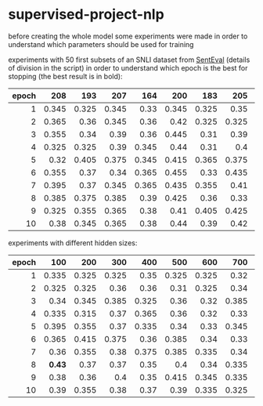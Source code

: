 # supervised-project-nlp

before creating the whole model some experiments were made in order to understand which parameters should be used for training

experiments with 50 first subsets of an SNLI dataset from [SentEval](https://github.com/facebookresearch/SentEval) (details of division in the script) in order to understand which epoch is the best for stopping (the best result is in bold):

|epoch|   208 |   193 |   207 |   164 |   200 |   183 |   205 |   195 |   180 |   201 |   192 |   198 |   217 |   210 |   213 |   197 |   209 |   233 |   231 |   245 |   235 |   267 |   246 |   241 |   252 |   230 |   244 |   259 |   253 |   306 |   278 |   276 |   287 |   270 |   299 |   321 |   285 |   281 |   304 |   307 |   327 |   326 |   309 |   295 |   303 |   333 |   350 |   365 |   362 |   367 |
|---:|------:|------:|------:|------:|------:|------:|------:|------:|------:|------:|------:|------:|------:|------:|------:|------:|------:|------:|------:|------:|------:|------:|------:|------:|------:|------:|------:|------:|------:|------:|------:|------:|------:|------:|------:|------:|------:|------:|------:|------:|------:|------:|------:|------:|------:|------:|------:|------:|------:|------:|
|  1 | 0.345 | 0.325 | 0.345 | 0.33  | 0.345 | 0.325 | 0.35  | 0.37  | 0.33  | 0.325 | 0.35  | 0.31  | 0.325 | 0.315 | 0.31  | 0.34  | 0.33  | 0.33  | 0.295 | 0.33  | 0.405 | 0.43  | 0.345 | 0.365 | 0.35  | 0.41  | 0.35  | 0.33  | 0.325 | 0.355 | 0.355 | 0.35  | 0.325 | 0.35  | 0.39  | 0.345 | 0.34  | 0.38  | 0.355 | 0.33  | 0.325 | 0.355 | 0.36  | 0.325 | 0.33  | 0.34  | 0.35  | 0.33  | 0.39  | 0.345 |
|  2 | 0.365 | 0.36  | 0.345 | 0.36  | 0.42  | 0.325 | 0.325 | 0.405 | 0.305 | 0.325 | 0.375 | 0.345 | 0.355 | 0.34  | 0.32  | 0.33  | 0.335 | 0.335 | 0.35  | 0.335 | 0.39  | 0.41  | 0.39  | 0.39  | 0.355 | 0.305 | 0.415 | 0.33  | 0.335 | 0.335 | 0.37  | 0.34  | 0.335 | 0.345 | 0.36  | 0.395 | 0.33  | 0.39  | 0.37  | 0.355 | 0.4   | 0.405 | 0.345 | 0.335 | 0.34  | 0.345 | 0.405 | 0.36  | 0.34  | 0.345 |
|  3 | 0.355 | 0.34  | 0.39  | 0.36  | 0.445 | 0.31  | 0.39  | 0.38  | 0.34  | 0.4   | 0.38  | 0.345 | 0.395 | 0.345 | 0.34  | 0.33  | 0.37  | 0.31  | 0.33  | 0.375 | 0.39  | 0.465 | 0.385 | 0.4   | 0.36  | 0.37  | 0.42  | 0.325 | 0.41  | 0.395 | 0.385 | 0.355 | 0.325 | 0.37  | 0.395 | 0.38  | 0.36  | 0.39  | 0.42  | 0.34  | 0.38  | 0.345 | 0.325 | 0.34  | 0.335 | 0.38  | 0.43  | 0.35  | 0.425 | 0.365 |
|  4 | 0.325 | 0.325 | 0.39  | 0.345 | 0.44  | 0.31  | 0.4   | 0.39  | 0.34  | 0.385 | 0.38  | 0.3   | 0.365 | 0.355 | 0.335 | 0.34  | 0.435 | 0.35  | 0.34  | 0.39  | 0.44  | 0.48  | 0.375 | 0.385 | 0.39  | 0.37  | 0.415 | 0.41  | 0.43  | 0.405 | 0.41  | 0.35  | 0.37  | 0.37  | 0.435 | 0.36  | 0.35  | 0.4   | 0.385 | 0.36  | 0.42  | 0.35  | 0.32  | 0.355 | 0.35  | 0.45  | 0.43  | 0.36  | 0.415 | 0.39  |
|  5 | 0.32  | 0.405 | 0.375 | 0.345 | 0.415 | 0.365 | 0.375 | 0.415 | 0.365 | 0.36  | 0.32  | 0.34  | 0.42  | 0.4   | 0.375 | 0.36  | 0.375 | 0.38  | 0.315 | 0.405 | 0.395 | **0.485** | 0.42  | 0.36  | 0.385 | 0.385 | 0.425 | 0.38  | 0.42  | 0.39  | 0.37  | 0.395 | 0.38  | 0.38  | 0.43  | 0.415 | 0.335 | 0.425 | 0.42  | 0.365 | 0.44  | 0.385 | 0.365 | 0.35  | 0.37  | 0.395 | 0.415 | 0.365 | 0.38  | 0.355 |
|  6 | 0.355 | 0.37  | 0.34  | 0.365 | 0.455 | 0.33  | 0.435 | 0.405 | 0.385 | 0.37  | 0.345 | 0.31  | 0.4   | 0.355 | 0.445 | 0.355 | 0.43  | 0.36  | 0.33  | 0.43  | 0.425 | 0.47  | 0.425 | 0.375 | 0.375 | 0.375 | 0.465 | 0.4   | 0.41  | 0.37  | 0.39  | 0.39  | 0.36  | 0.425 | 0.4   | 0.395 | 0.395 | 0.46  | 0.37  | 0.385 | 0.435 | 0.42  | 0.375 | 0.37  | 0.37  | 0.44  | 0.395 | 0.37  | 0.395 | 0.4   |
|  7 | 0.395 | 0.37  | 0.345 | 0.365 | 0.435 | 0.355 | 0.41  | 0.38  | 0.375 | 0.39  | 0.39  | 0.365 | 0.42  | 0.385 | 0.41  | 0.395 | 0.385 | 0.405 | 0.35  | 0.42  | 0.425 | 0.475 | 0.45  | 0.41  | 0.395 | 0.365 | 0.43  | 0.4   | 0.4   | 0.455 | 0.405 | 0.405 | 0.395 | 0.43  | 0.415 | 0.465 | 0.37  | 0.425 | 0.365 | 0.375 | 0.44  | 0.42  | 0.46  | 0.35  | 0.345 | 0.4   | 0.41  | 0.34  | 0.39  | 0.4   |
|  8 | 0.385 | 0.375 | 0.385 | 0.39  | 0.425 | 0.36  | 0.33  | 0.415 | 0.385 | 0.405 | 0.455 | 0.335 | 0.44  | 0.355 | 0.415 | 0.455 | 0.38  | 0.39  | 0.36  | 0.415 | 0.46  | 0.47  | 0.415 | 0.405 | 0.365 | 0.425 | 0.45  | 0.395 | 0.405 | 0.4   | 0.425 | 0.42  | 0.405 | 0.405 | 0.41  | 0.41  | 0.415 | 0.455 | 0.37  | 0.38  | 0.405 | 0.395 | 0.39  | 0.34  | 0.325 | 0.435 | 0.425 | 0.38  | 0.39  | 0.385 |
|  9 | 0.325 | 0.355 | 0.365 | 0.38  | 0.41  | 0.405 | 0.425 | 0.48  | 0.42  | 0.42  | 0.39  | 0.395 | 0.42  | 0.39  | 0.415 | 0.435 | 0.345 | 0.365 | 0.345 | 0.425 | 0.415 | 0.465 | 0.42  | 0.38  | 0.39  | 0.385 | 0.42  | 0.415 | 0.415 | 0.41  | 0.445 | 0.405 | 0.41  | 0.39  | 0.38  | 0.395 | 0.4   | 0.4   | 0.4   | 0.4   | 0.445 | 0.435 | 0.39  | 0.34  | 0.335 | 0.43  | 0.45  | 0.385 | 0.44  | 0.38  |
|  10 | 0.38  | 0.345 | 0.365 | 0.38  | 0.44  | 0.39  | 0.42  | 0.48  | 0.36  | 0.425 | 0.405 | 0.365 | 0.41  | 0.435 | 0.39  | 0.415 | 0.375 | 0.43  | 0.335 | 0.42  | 0.405 | 0.47  | 0.405 | 0.41  | 0.38  | 0.39  | 0.425 | 0.43  | 0.4   | 0.42  | 0.41  | 0.395 | 0.415 | 0.38  | 0.435 | 0.4   | 0.39  | 0.405 | 0.4   | 0.395 | 0.405 | 0.435 | 0.41  | 0.365 | 0.32  | 0.415 | 0.42  | 0.405 | 0.4   | 0.37  |


experiments with different hidden sizes:

|epoch|   100 |   200 |   300 |   400 |   500 |   600 |   700 |   800 |   900 |   1000 |   1100 |   1200 |   1300 |   1400 |   1500 |
|---:|------:|------:|------:|------:|------:|------:|------:|------:|------:|-------:|-------:|-------:|-------:|-------:|-------:|
|  1 | 0.335 | 0.325 | 0.325 | 0.35  | 0.325 | 0.325 | 0.32  | 0.325 | 0.33  |  0.37  |  0.36  |  0.345 |  0.335 |  0.365 |  0.325 |
|  2 | 0.325 | 0.325 | 0.36  | 0.36  | 0.31  | 0.325 | 0.34  | 0.37  | 0.325 |  0.32  |  0.37  |  0.335 |  0.325 |  0.355 |  0.345 |
|  3 | 0.34  | 0.345 | 0.385 | 0.325 | 0.36  | 0.32  | 0.385 | 0.32  | 0.33  |  0.335 |  0.335 |  0.325 |  0.325 |  0.285 |  0.32  |
|  4 | 0.335 | 0.315 | 0.37  | 0.365 | 0.36  | 0.32  | 0.33  | 0.32  | 0.33  |  0.345 |  0.34  |  0.325 |  0.325 |  0.305 |  0.4   |
|  5 | 0.395 | 0.355 | 0.37  | 0.335 | 0.34  | 0.33  | 0.345 | 0.345 | 0.315 |  0.325 |  0.33  |  0.33  |  0.33  |  0.35  |  0.36  |
|  6 | 0.365 | 0.415 | 0.375 | 0.36  | 0.385 | 0.34  | 0.33  | 0.34  | 0.33  |  0.35  |  0.345 |  0.325 |  0.34  |  0.335 |  0.355 |
|  7 | 0.36  | 0.355 | 0.38  | 0.375 | 0.385 | 0.335 | 0.34  | 0.33  | 0.315 |  0.345 |  0.345 |  0.33  |  0.325 |  0.345 |  0.355 |
|  8 | **0.43**  | 0.37  | 0.37  | 0.35  | 0.4   | 0.34  | 0.335 | 0.33  | 0.325 |  0.345 |  0.345 |  0.345 |  0.325 |  0.325 |  0.35  |
|  9 | 0.38  | 0.36  | 0.4   | 0.35  | 0.415 | 0.345 | 0.335 | 0.335 | 0.345 |  0.345 |  0.345 |  0.345 |  0.325 |  0.33  |  0.34  |
|  10 | 0.39  | 0.355 | 0.38  | 0.37  | 0.39  | 0.335 | 0.325 | 0.335 | 0.34  |  0.32  |  0.345 |  0.345 |  0.32  |  0.28  |  0.335 |
